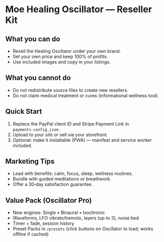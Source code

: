 # Moe Healing Oscillator — Reseller Kit

## What you can do
- Resell the Healing Oscillator under your own brand.
- Set your own price and keep 100% of profits.
- Use included images and copy in your listings.

## What you cannot do
- Do not redistribute source files to create new resellers.
- Do not claim medical treatment or cures (informational wellness tool).

## Quick Start
1) Replace the PayPal client ID and Stripe Payment Link in `payments.config.json`.
2) Upload to your site or sell via your storefront.
3) Optional: make it installable (PWA) — manifest and service worker included.

## Marketing Tips
- Lead with benefits: calm, focus, sleep, wellness routines.
- Bundle with guided meditations or breathwork.
- Offer a 30‑day satisfaction guarantee.


## Value Pack (Oscillator Pro)
- New engines: Single • Binaural • Isochronic
- Waveforms, LFO vibrato/tremolo, layers (up to 3), noise bed
- Timer + fade, session history
- Preset Packs in `/presets` (click buttons on Oscillator to load; works offline if cached)
